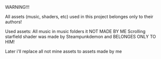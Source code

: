 WARNING!!!

All assets (music, shaders, etc) used in this project belonges only to their authors!

Used assets:
All music in music folders it NOT MADE BY ME
Scrolling starfield shader was made by Steampunkdemon and BELONGES ONLY TO HIM!

Later i'll replace all not mine assets to assets made by me